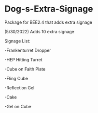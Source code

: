 # Dog-s-Extra-Signage
Package for BEE2.4 that adds extra signage

(5/30/2022) Adds 10 extra signage

Signage List:

-Frankenturret Dropper

-HEP Hitting Turret

-Cube on Faith Plate

-Fling Cube

-Reflection Gel

-Cake

-Gel on Cube
